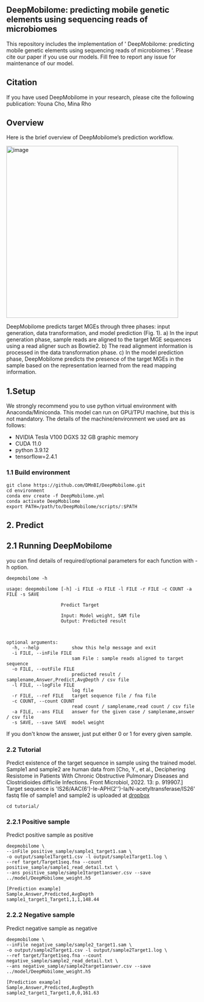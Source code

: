 ## DeepMobilome: predicting mobile genetic elements using sequencing reads of microbiomes

This repository includes the implementation of ' DeepMobilome: predicting mobile genetic elements using sequencing reads of microbiomes '. Please cite our paper if you use our models. Fill free to report any issue for maintenance of our model.

## Citation
If you have used DeepMobilome in your research, please cite the following publication:
Youna Cho, Mina Rho

## Overview
Here is the brief overview of DeepMobilome’s prediction workflow.

  <img width="451" alt="image" src="https://github.com/user-attachments/assets/9d01c2ee-2c85-46cc-b03e-13352dcf3ec8" />

DeepMobilome predicts target MGEs through three phases: input generation, data transformation, and model prediction (Fig. 1). a) In the input generation phase, sample reads are aligned to the target MGE sequences using a read aligner such as Bowtie2. b) The read alignment information is processed in the data transformation phase. c) In the model prediction phase, DeepMobilome predicts the presence of the target MGEs in the sample based on the representation learned from the read mapping information.

## 1.Setup
We strongly recommend you to use python virtual environment with Anaconda/Miniconda. This model can run on GPU/TPU machine, but this is not mandatory. The details of the machine/environment we used are as follows:
+ NVIDIA Tesla V100 DGXS 32 GB graphic memory
+ CUDA 11.0
+ python 3.9.12
+ tensorflow=2.4.1

### 1.1 Build environment
```
git clone https://github.com/DMnBI/DeepMobilome.git
cd environment
conda env create -f DeepMobilome.yml
conda activate DeepMobilome
export PATH=/path/to/DeepMobilome/scripts/:$PATH
```

## 2. Predict 

## 2.1 Running DeepMobilome

you can find details of required/optional parameters for each function with -h option.
```
deepmobilome -h
```
```
usage: deepmobilome [-h] -i FILE -o FILE -l FILE -r FILE -c COUNT -a FILE -s SAVE

                    Predict Target

                    Input: Model weight, SAM file
                    Output: Predicted result

                    

optional arguments:
  -h, --help            show this help message and exit
  -i FILE, --inFile FILE
                        sam File : sample reads aligned to target sequence
  -o FILE, --outFile FILE
                        predicted result / samplename,Answer,Predict,AvgDepth / csv file
  -l FILE, --logFile FILE
                        log file
  -r FILE, --ref FILE   target sequence file / fna file
  -c COUNT, --count COUNT
                        read count / samplename,read count / csv file
  -a FILE, --ans FILE   answer for the given case / samplename,answer / csv file
  -s SAVE, --save SAVE  model weight
```
If you don't know the answer, just put either 0 or 1 for every given sample.


### 2.2 Tutorial
Predict existence of the target sequence in sample using the trained model.
Sample1 and sample2 are human data from [Cho, Y., et al., Deciphering Resistome in Patients With Chronic Obstructive Pulmonary Diseases and Clostridioides difficile Infections. Front Microbiol, 2022. 13: p. 919907.]
Target sequence is 'IS26/AAC(6')-Ie-APH(2'’)-Ia/N-acetyltransferase/IS26'
fastq file of sample1 and sample2 is uploaded at [dropbox](https://www.dropbox.com/scl/fo/yim6mg1mty0sh7pwmjcq5/ANA4aaWp_BUBPzUjAmMVSZo?rlkey=oywamzp15bpg07hvvtiuy0y9b&st=3m10v2fx&dl=0)

```
cd tutorial/

```

### 2.2.1 Positive sample
Predict positive sample as positive

```
deepmobilome \
--inFile positive_sample/sample1_target1.sam \
-o output/sample1Target1.csv -l output/sample1Target1.log \
--ref target/Target1seq.fna --count positive_sample/sample1_read_detail.txt \
--ans positive_sample/sample1target1answer.csv --save ../model/DeepMobilome_weight.h5
```

```
[Prediction example]
Sample,Answer,Predicted,AvgDepth
sample1_target1_Target1,1,1,148.44
```


### 2.2.2 Negative sample
Predict negative sample as negative

```
deepmobilome \
--inFile negative_sample/sample2_target1.sam \
-o output/sample2Target1.csv -l output/sample2Target1.log \
--ref target/Target1seq.fna --count negative_sample/sample2_read_detail.txt \
--ans negative_sample/sample2target1answer.csv --save ../model/DeepMobilome_weight.h5
```

```
[Prediction example]
Sample,Answer,Predicted,AvgDepth
sample2_target1_Target1,0,0,161.63
```
